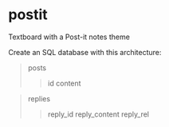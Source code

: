 postit
======

Textboard with a Post-it notes theme

Create an SQL database with this architecture:

>posts
   >>id
   >>content

>replies
   >>reply_id
   >>reply_content
   >>reply_rel
